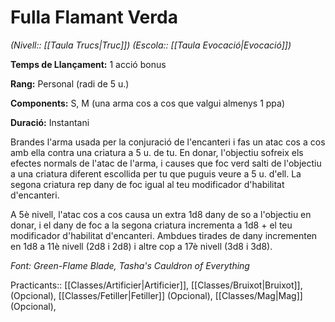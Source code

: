 # Fulla Flamant Verda

*(Nivell:: [[Taula Trucs|Truc]]) (Escola:: [[Taula Evocació|Evocació]])*

**Temps de Llançament:** 1 acció bonus

**Rang:** Personal (radi de 5 u.)

**Components:** S, M (una arma cos a cos que valgui almenys 1 ppa)

**Duració:** Instantani

Brandes l'arma usada per la conjuració de l'encanteri i fas un atac cos a cos amb ella contra una criatura a 5 u. de tu. En donar, l'objectiu sofreix els efectes normals de l'atac de l'arma, i causes que foc verd salti de l'objectiu a una criatura diferent escollida per tu que puguis veure a 5 u. d'ell. La segona criatura rep dany de foc igual al teu modificador d'habilitat d'encanteri.

A 5è nivell, l'atac cos a cos causa un extra 1d8 dany de so a l'objectiu en donar, i el dany de foc a la segona criatura incrementa a 1d8 + el teu modificador d'habilitat d'encanteri. Ambdues tirades de dany incrementen en 1d8 a 11è nivell (2d8 i 2d8) i altre cop a 17è nivell (3d8 i 3d8). 


*Font: Green-Flame Blade, Tasha's Cauldron of Everything*



Practicants:: [[Classes/Artificier|Artificier]], [[Classes/Bruixot|Bruixot]],(Opcional), [[Classes/Fetiller|Fetiller]] (Opcional), [[Classes/Mag|Mag]] (Opcional),